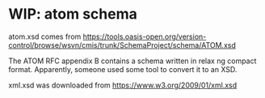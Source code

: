 # WIP: atom schema
atom.xsd comes from https://tools.oasis-open.org/version-control/browse/wsvn/cmis/trunk/SchemaProject/schema/ATOM.xsd

The ATOM RFC appendix B contains a schema written in relax ng compact format. Apparently, someone used some tool
to convert it to an XSD.

xml.xsd was downloaded from https://www.w3.org/2009/01/xml.xsd

